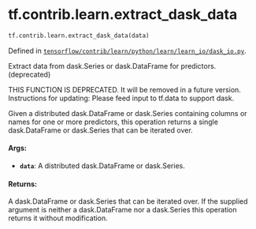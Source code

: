 <div itemscope itemtype="http://developers.google.com/ReferenceObject">
<meta itemprop="name" content="tf.contrib.learn.extract_dask_data" />
<meta itemprop="path" content="Stable" />
</div>

# tf.contrib.learn.extract_dask_data

``` python
tf.contrib.learn.extract_dask_data(data)
```



Defined in [`tensorflow/contrib/learn/python/learn/learn_io/dask_io.py`](https://www.tensorflow.org/code/tensorflow/contrib/learn/python/learn/learn_io/dask_io.py).

Extract data from dask.Series or dask.DataFrame for predictors. (deprecated)

THIS FUNCTION IS DEPRECATED. It will be removed in a future version.
Instructions for updating:
Please feed input to tf.data to support dask.

Given a distributed dask.DataFrame or dask.Series containing columns or names
for one or more predictors, this operation returns a single dask.DataFrame or
dask.Series that can be iterated over.

#### Args:

* <b>`data`</b>: A distributed dask.DataFrame or dask.Series.


#### Returns:

A dask.DataFrame or dask.Series that can be iterated over.
If the supplied argument is neither a dask.DataFrame nor a dask.Series this
operation returns it without modification.